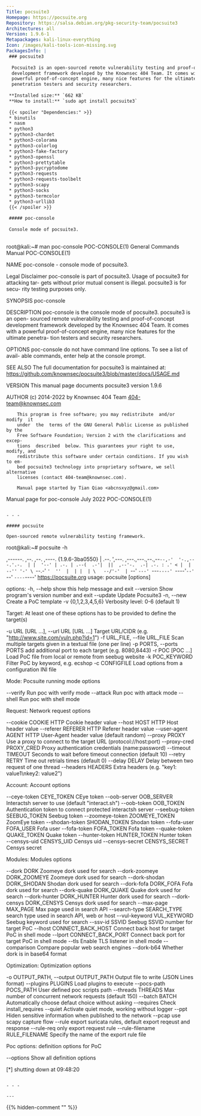 ```yaml
---
Title: pocsuite3
Homepage: https://pocsuite.org
Repository: https://salsa.debian.org/pkg-security-team/pocsuite3
Architectures: all
Version: 1.9.6-1
Metapackages: kali-linux-everything 
Icon: /images/kali-tools-icon-missing.svg
PackagesInfo: |
 ### pocsuite3
 
  Pocsuite3 is an open-sourced remote vulnerability testing and proof-of-concept
  development framework developed by the Knownsec 404 Team. It comes with a
  powerful proof-of-concept engine, many nice features for the ultimate
  penetration testers and security researchers.
 
 **Installed size:** `662 KB`  
 **How to install:** `sudo apt install pocsuite3`  
 
 {{< spoiler "Dependencies:" >}}
 * binutils
 * nasm
 * python3
 * python3-chardet
 * python3-colorama
 * python3-colorlog
 * python3-fake-factory
 * python3-openssl
 * python3-prettytable
 * python3-pycryptodome
 * python3-requests
 * python3-requests-toolbelt
 * python3-scapy
 * python3-socks
 * python3-termcolor
 * python3-urllib3
 {{< /spoiler >}}
 
 ##### poc-console
 
 Console mode of pocsuite3.
 
 ```
 root@kali:~# man poc-console
 POC-CONSOLE(1)              General Commands Manual             POC-CONSOLE(1)
 
 NAME
        poc-console - console mode of pocsuite3.
 
 Legal Disclaimer
        poc-console is part of pocsuite3. Usage of pocsuite3 for attacking tar-
        gets without prior mutual consent is illegal.  pocsuite3 is  for  secu-
        rity testing purposes only.
 
 SYNOPSIS
        poc-console
 
 DESCRIPTION
        poc-console  is  the  console mode of pocsuite3.  pocsuite3 is an open-
        sourced remote vulnerability testing and  proof-of-concept  development
        framework  developed by the Knownsec 404 Team. It comes with a powerful
        proof-of-concept engine, many nice features for the  ultimate  penetra-
        tion testers and security researchers.
 
 OPTIONS
        poc-console  do  not have command line options. To see a list of avail-
        able commands, enter help at the console prompt.
 
 SEE ALSO
        The full documentation for pocsuite3 is maintained at:
        https://github.com/knownsec/pocsuite3/blob/master/docs/USAGE.md
 
 VERSION
        This manual page documents pocsuite3 version 1.9.6
 
 AUTHOR
        (c) 2014-2022 by Knownsec 404 Team
        <404-team@knownsec.com>
 
        This program is free software; you may redistribute  and/or  modify  it
        under  the  terms of the GNU General Public License as published by the
        Free Software Foundation; Version 2 with the clarifications and  excep-
        tions  described  below. This guarantees your right to use, modify, and
        redistribute this software under certain conditions. If you wish to em-
        bed pocsuite3 technology into proprietary software, we sell alternative
        licenses (contact 404-team@knownsec.com).
 
        Manual page started by Tian Qiao <abcnsxyz@gmail.com>
 
 Manual page for poc-console        July 2022                    POC-CONSOLE(1)
 ```
 
 - - -
 
 ##### pocsuite
 
 Open-sourced remote vulnerability testing framework.
 
 ```
 root@kali:~# pocsuite -h
 
 ,------.                        ,--. ,--.       ,----.   {1.9.6-3ba0550}
 |  .--. ',---. ,---.,---.,--.,--`--,-'  '-.,---.'.-.  |
 |  '--' | .-. | .--(  .-'|  ||  ,--'-.  .-| .-. : .' <
 |  | --'' '-' \ `--.-'  `'  ''  |  | |  | \   --/'-'  |
 `--'     `---' `---`----' `----'`--' `--'  `----`----'   https://pocsuite.org
 usage: pocsuite [options]
 
 options:
   -h, --help            show this help message and exit
   --version             Show program's version number and exit
   --update              Update Pocsuite3
   -n, --new             Create a PoC template
   -v {0,1,2,3,4,5,6}    Verbosity level: 0-6 (default 1)
 
 Target:
   At least one of these options has to be provided to define the target(s)
 
   -u URL [URL ...], --url URL [URL ...]
                         Target URL/CIDR (e.g.
                         "http://www.site.com/vuln.php?id=1")
   -f URL_FILE, --file URL_FILE
                         Scan multiple targets given in a textual file (one per
                         line)
   -p PORTS, --ports PORTS
                         add additional port to each target (e.g. 8080,8443)
   -r POC [POC ...]      Load PoC file from local or remote from seebug website
   -k POC_KEYWORD        Filter PoC by keyword, e.g. ecshop
   -c CONFIGFILE         Load options from a configuration INI file
 
 Mode:
   Pocsuite running mode options
 
   --verify              Run poc with verify mode
   --attack              Run poc with attack mode
   --shell               Run poc with shell mode
 
 Request:
   Network request options
 
   --cookie COOKIE       HTTP Cookie header value
   --host HOST           HTTP Host header value
   --referer REFERER     HTTP Referer header value
   --user-agent AGENT    HTTP User-Agent header value (default random)
   --proxy PROXY         Use a proxy to connect to the target URL
                         (protocol://host:port)
   --proxy-cred PROXY_CRED
                         Proxy authentication credentials (name:password)
   --timeout TIMEOUT     Seconds to wait before timeout connection (default 10)
   --retry RETRY         Time out retrials times (default 0)
   --delay DELAY         Delay between two request of one thread
   --headers HEADERS     Extra headers (e.g. "key1: value1\nkey2: value2")
 
 Account:
   Account options
 
   --ceye-token CEYE_TOKEN
                         CEye token
   --oob-server OOB_SERVER
                         Interactsh server to use (default "interact.sh")
   --oob-token OOB_TOKEN
                         Authentication token to connect protected interactsh
                         server
   --seebug-token SEEBUG_TOKEN
                         Seebug token
   --zoomeye-token ZOOMEYE_TOKEN
                         ZoomEye token
   --shodan-token SHODAN_TOKEN
                         Shodan token
   --fofa-user FOFA_USER
                         Fofa user
   --fofa-token FOFA_TOKEN
                         Fofa token
   --quake-token QUAKE_TOKEN
                         Quake token
   --hunter-token HUNTER_TOKEN
                         Hunter token
   --censys-uid CENSYS_UID
                         Censys uid
   --censys-secret CENSYS_SECRET
                         Censys secret
 
 Modules:
   Modules options
 
   --dork DORK           Zoomeye dork used for search
   --dork-zoomeye DORK_ZOOMEYE
                         Zoomeye dork used for search
   --dork-shodan DORK_SHODAN
                         Shodan dork used for search
   --dork-fofa DORK_FOFA
                         Fofa dork used for search
   --dork-quake DORK_QUAKE
                         Quake dork used for search
   --dork-hunter DORK_HUNTER
                         Hunter dork used for search
   --dork-censys DORK_CENSYS
                         Censys dork used for search
   --max-page MAX_PAGE   Max page used in search API
   --search-type SEARCH_TYPE
                         search type used in search API, web or host
   --vul-keyword VUL_KEYWORD
                         Seebug keyword used for search
   --ssv-id SSVID        Seebug SSVID number for target PoC
   --lhost CONNECT_BACK_HOST
                         Connect back host for target PoC in shell mode
   --lport CONNECT_BACK_PORT
                         Connect back port for target PoC in shell mode
   --tls                 Enable TLS listener in shell mode
   --comparison          Compare popular web search engines
   --dork-b64            Whether dork is in base64 format
 
 Optimization:
   Optimization options
 
   -o OUTPUT_PATH, --output OUTPUT_PATH
                         Output file to write (JSON Lines format)
   --plugins PLUGINS     Load plugins to execute
   --pocs-path POCS_PATH
                         User defined poc scripts path
   --threads THREADS     Max number of concurrent network requests (default
                         150)
   --batch BATCH         Automatically choose defaut choice without asking
   --requires            Check install_requires
   --quiet               Activate quiet mode, working without logger
   --ppt                 Hiden sensitive information when published to the
                         network
   --pcap                use scapy capture flow
   --rule                export suricata rules, default export reqeust and
                         response
   --rule-req            only export request rule
   --rule-filename RULE_FILENAME
                         Specify the name of the export rule file
 
 Poc options:
   definition options for PoC
 
   --options             Show all definition options
 
 [*] shutting down at 09:48:20
 
 ```
 
 - - -
 
---
```

{{% hidden-comment "<!--Do not edit anything above this line-->" %}}
